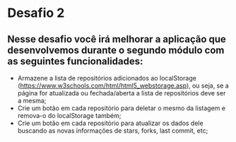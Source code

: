 # Desafio 2

## Nesse desafio você irá melhorar a aplicação que desenvolvemos durante o segundo módulo com as seguintes funcionalidades:

* Armazene a lista de repositórios adicionados ao localStorage (https://www.w3schools.com/html/html5_webstorage.asp), ou seja, se a página for atualizada ou fechada/aberta a
lista de repositórios deve ser a mesma;
* Crie um botão em cada repositório para deletar o mesmo da listagem e remova-o do
localStorage também;
* Crie um botão em cada repositório para atualizar os dados dele buscando as novas
informações de stars, forks, last commit, etc;
